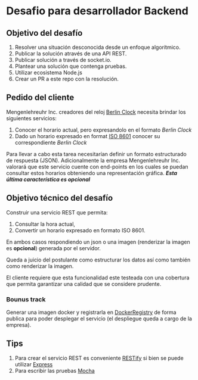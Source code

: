 # Desafio para desarrollador Backend

## Objetivo del desafío

1. Resolver una situación desconocida desde un enfoque algorítmico.
2. Publicar la solución através de una API REST.
3. Publicar solución a través de socket.io.
4. Plantear una solución que contenga pruebas.
5. Utilizar ecosistema Node.js
6. Crear un PR a este repo con la resolución.

## Pedido del cliente
Mengenlehreuhr Inc. creadores del reloj [Berlin Clock](https://en.wikipedia.org/wiki/Mengenlehreuhr) necesita brindar los siguientes servicios:

1. Conocer el horario actual, pero expresandolo en el formato *Berlin Clock*
2. Dado un horario expresado en format [ISO 8601](https://en.wikipedia.org/wiki/ISO_8601) conocer su correspondiente *Berlin Clock*

Para llevar a cabo esta tarea necesitarían definir un formato estructurado de respuesta (JSON). Adicionalmente la empresa Mengenlehreuhr Inc. valorará que este servicio cuente con end-points en los cuales se puedan consultar estos horarios obteniendo una representación gráfica.  **_Esta última característica es opcional_**

## Objetivo técnico del desafío

Construir una servicio REST que permita:

1. Consultar la hora actual, 
2. Convertir un horario expresado en formato ISO 8601.

En ambos casos respondiendo un json o una imagen (renderizar la imagen es **opcional**) generada por el servidor. 

Queda a juicio del postulante como estructurar los datos así como también como renderizar la imagen.

El cliente requiere que esta funcionalidad este testeada con una cobertura que permita garantizar una calidad que se considere prudente.

### Bounus track

Generar una imagen docker y registrarla en [DockerRegistry](https://hub.docker.com/) de forma publica para poder desplegar el servicio (el despliegue queda a cargo de la empresa).


## Tips

1. Para crear el servicio REST es conveniente [RESTify](http://restify.com/) si bien se puede utilizar [Express](https://expressjs.com/)
2. Para escribir las pruebas [Mocha](https://mochajs.org/)

